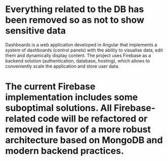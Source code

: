 # Everything related to the DB has been removed so as not to show sensitive data


Dashboards is a web application developed in Angular that implements a system of dashboards (control panels) with the ability to visualise data, edit them and dynamically display content. The project uses Firebase as a backend solution (authentication, database, hosting), which allows to conveniently scale the application and store user data. 

# The current Firebase implementation includes some suboptimal solutions. All Firebase-related code will be refactored or removed in favor of a more robust architecture based on MongoDB and modern backend practices.
